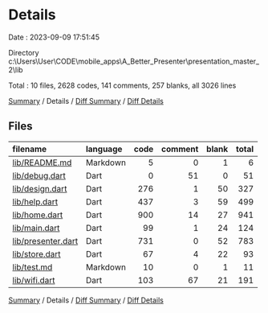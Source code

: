 # Details

Date : 2023-09-09 17:51:45

Directory c:\\Users\\User\\CODE\\mobile_apps\\A_Better_Presenter\\presentation_master_2\\lib

Total : 10 files,  2628 codes, 141 comments, 257 blanks, all 3026 lines

[Summary](results.md) / Details / [Diff Summary](diff.md) / [Diff Details](diff-details.md)

## Files
| filename | language | code | comment | blank | total |
| :--- | :--- | ---: | ---: | ---: | ---: |
| [lib/README.md](/lib/README.md) | Markdown | 5 | 0 | 1 | 6 |
| [lib/debug.dart](/lib/debug.dart) | Dart | 0 | 51 | 0 | 51 |
| [lib/design.dart](/lib/design.dart) | Dart | 276 | 1 | 50 | 327 |
| [lib/help.dart](/lib/help.dart) | Dart | 437 | 3 | 59 | 499 |
| [lib/home.dart](/lib/home.dart) | Dart | 900 | 14 | 27 | 941 |
| [lib/main.dart](/lib/main.dart) | Dart | 99 | 1 | 24 | 124 |
| [lib/presenter.dart](/lib/presenter.dart) | Dart | 731 | 0 | 52 | 783 |
| [lib/store.dart](/lib/store.dart) | Dart | 67 | 4 | 22 | 93 |
| [lib/test.md](/lib/test.md) | Markdown | 10 | 0 | 1 | 11 |
| [lib/wifi.dart](/lib/wifi.dart) | Dart | 103 | 67 | 21 | 191 |

[Summary](results.md) / Details / [Diff Summary](diff.md) / [Diff Details](diff-details.md)